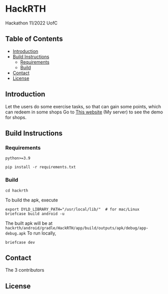 # HackRTH
Hackathon 11/2022 UofC
## Table of Contents
<!-- toc -->
- [Introduction](#introduction)
- [Build Instructions](#build-instructions)
  - [Requirements](#requirements)
  - [Build](#build)
- [Contact](#contact)
- [License](#license)
<!-- tocstop -->

## Introduction
Let the users do some exercise tasks, so that can gain some points, which can redeem in some shops
Go to [This website](http://101.132.227.6:3554) (My server) to see the demo for shops. 

## Build Instructions
### Requirements
`python>=3.9`
```shell
pip install -r requirements.txt
```
### Build
```shell
cd hackrth
```
To build the apk, execute
```shell
export DYLD_LIBRARY_PATH="/usr/local/lib/"  # for mac/Linux
briefcase build android -u
```
The built apk will be at `hackrth/android/gradle/HackRTH/app/build/outputs/apk/debug/app-debug.apk`
To run locally, 
```shell
briefcase dev
```
## Contact
The 3 contributors
## License
